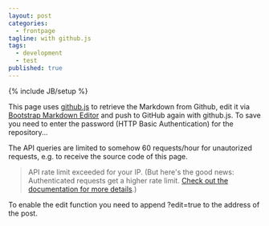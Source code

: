 ```yaml
---
layout: post
categories: 
  - frontpage
tagline: with github.js
tags: 
  - development
  - test
published: true
---
```


{% include JB/setup %}

This page uses [github.js](https://github.com/michael/github) to retrieve the Markdown from Github, edit it via  [Bootstrap Markdown Editor](http://toopay.github.io/bootstrap-markdown) and push to GitHub again with github.js. To save you need to enter the password (HTTP Basic Authentication) for the repository... 

The API queries are limited to somehow 60 requests/hour for unautorized requests, e.g. to receive the source code of this page.

> API rate limit exceeded for your IP. (But here's the good news: Authenticated requests get a higher rate limit. [Check out the documentation for more details](http://developer.github.com/v3/#rate-limiting).)

To enable the edit function you need to append ?edit=true to the address of the post.

<div id="path" style="visibility:hidden">{{page.path}}</div>
<textarea id="content" style="display:none">
</textarea>